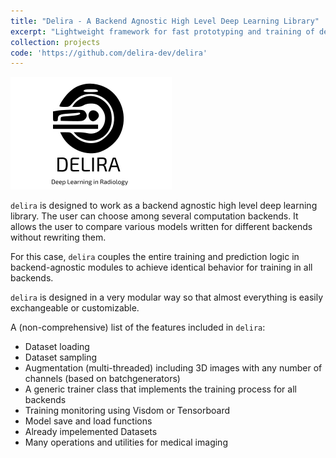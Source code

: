 ```yaml
---
title: "Delira - A Backend Agnostic High Level Deep Learning Library"
excerpt: "Lightweight framework for fast prototyping and training of deep neural networks with PyTorch and TensorFlow. `delira` is designed to work as a backend agnostic high level deep learning library which allwos the user to compare various models written in different backends without rewriting them."
collection: projects
code: 'https://github.com/delira-dev/delira'
---
```


<img src='/images/delira.svg'>
<br>

`delira` is designed to work as a backend agnostic high level deep learning library. The user can choose among several computation backends. It allows the user to compare various models written for different backends without rewriting them.

For this case, `delira` couples the entire training and prediction logic in backend-agnostic modules to achieve identical behavior for training in all backends.

`delira` is designed in a very modular way so that almost everything is easily exchangeable or customizable.

A (non-comprehensive) list of the features included in `delira`:

- Dataset loading
- Dataset sampling
- Augmentation (multi-threaded) including 3D images with any number of channels (based on batchgenerators)
- A generic trainer class that implements the training process for all backends
- Training monitoring using Visdom or Tensorboard
- Model save and load functions
- Already impelemented Datasets
- Many operations and utilities for medical imaging
